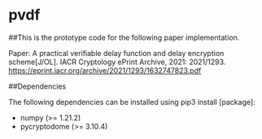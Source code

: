 # pvdf

##This is the prototype code for the following paper implementation.

Paper: A practical verifiable delay function and delay encryption scheme[J/OL]. IACR Cryptology ePrint Archive, 2021: 2021/1293. https://eprint.iacr.org/archive/2021/1293/1632747823.pdf

##Dependencies

The following dependencies can be installed using pip3 install [package]:

* numpy (>= 1.21.2)
* pycryptodome (>= 3.10.4)

